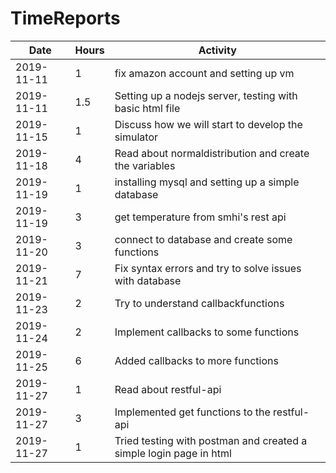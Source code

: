 # TimeReports
| Date  |      Hours    | Activity                                       |
| ----------- | ------- |------------------------------------------------
| 2019-11-11  | 1       | fix amazon account and setting up vm |  
| 2019-11-11  | 1.5     | Setting up a nodejs server, testing with basic html file |
| 2019-11-15  | 1       | Discuss how we will start to develop the simulator |
| 2019-11-18  | 4       | Read about normaldistribution and create the variables |
| 2019-11-19  | 1       | installing mysql and setting up a simple database |
| 2019-11-19  | 3       | get temperature from smhi's rest api |
| 2019-11-20  | 3       | connect to database and create some functions |
| 2019-11-21  | 7       | Fix syntax errors and try to solve issues with database|
| 2019-11-23  | 2       | Try to understand callbackfunctions|
| 2019-11-24  | 2       | Implement callbacks to some functions|
| 2019-11-25  | 6       | Added callbacks to more functions |
| 2019-11-27  | 1       | Read about restful-api |
| 2019-11-27  | 3       | Implemented get functions to the restful-api |
| 2019-11-27  | 1       | Tried testing with postman and created a simple login page in html|

